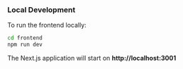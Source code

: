 ### **Local Development**

To run the frontend locally:

```bash
cd frontend
npm run dev
```

The Next.js application will start on **http://localhost:3001**